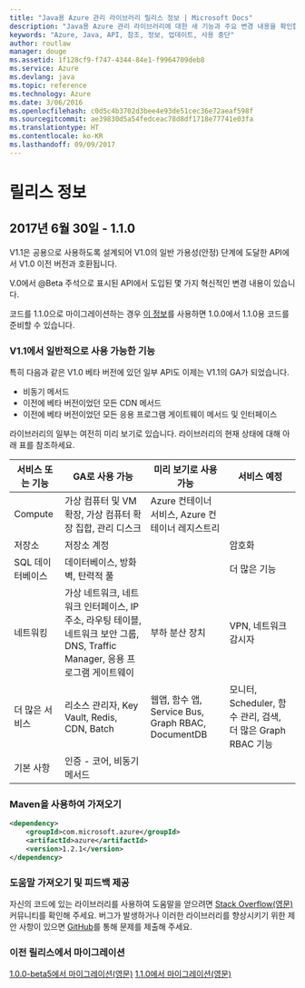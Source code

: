```yaml
---
title: "Java용 Azure 관리 라이브러리 릴리스 정보 | Microsoft Docs"
description: "Java용 Azure 관리 라이브러리에 대한 새 기능과 주요 변경 내용을 확인합니다."
keywords: "Azure, Java, API, 참조, 정보, 업데이트, 사용 중단"
author: routlaw
manager: douge
ms.assetid: 1f128cf9-f747-4344-84e1-f9964709deb8
ms.service: Azure
ms.devlang: java
ms.topic: reference
ms.technology: Azure
ms.date: 3/06/2016
ms.openlocfilehash: c0d5c4b3702d3bee4e93de51cec36e72aeaf598f
ms.sourcegitcommit: ae39830d5a54fedceac78d8df1718e77741e03fa
ms.translationtype: HT
ms.contentlocale: ko-KR
ms.lasthandoff: 09/09/2017
---
```

# <a name="release-notes"></a>릴리스 정보 

## <a name="june-30-2017---110"></a>2017년 6월 30일 - 1.1.0 

V1.1은 공용으로 사용하도록 설계되어 V1.0의 일반 가용성(안정) 단계에 도달한 API에서 V1.0 이전 버전과 호환됩니다.

V.0에서 @Beta 주석으로 표시된 API에서 도입된 몇 가지 혁신적인 변경 내용이 있습니다.

코드를 1.1.0으로 마이그레이션하는 경우 [이 정보](https://github.com/Azure/azure-sdk-for-java/blob/master/notes/prepare-for-1.1.0.md)를 사용하면 1.0.0에서 1.1.0용 코드를 준비할 수 있습니다.

### <a name="generally-availabile-in-v11"></a>V1.1에서 일반적으로 사용 가능한 기능

특히 다음과 같은 V1.0 베타 버전에 있던 일부 API도 이제는 V1.1의 GA가 되었습니다.

- 비동기 메서드
- 이전에 베타 버전이었던 모든 CDN 메서드
- 이전에 베타 버전이었던 모든 응용 프로그램 게이트웨이 메서드 및 인터페이스

 라이브러리의 일부는 여전히 미리 보기로 있습니다. 라이브러리의 현재 상태에 대해 아래 표를 참조하세요.

서비스 또는 기능 | GA로 사용 가능 | 미리 보기로 사용 가능  | 서비스 예정 |
---------|---------|---------|---------|
Compute  | 가상 컴퓨터 및 VM 확장, 가상 컴퓨터 확장 집합, 관리 디스크   | Azure 컨테이너 서비스, Azure 컨테이너 레지스트리 |    |
저장소   |  저장소 계정       |         |   암호화      |
SQL 데이터베이스  | 데이터베이스, 방화벽, 탄력적 풀        |         |   더 많은 기능      |
네트워킹    |  가상 네트워크, 네트워크 인터페이스, IP 주소, 라우팅 테이블, 네트워크 보안 그룹, DNS, Traffic Manager, 응용 프로그램 게이트웨이  |    부하 분산 장치     |   VPN, 네트워크 감시자   |
더 많은 서비스    |  리소스 관리자, Key Vault, Redis, CDN, Batch       |  웹앱, 함수 앱, Service Bus, Graph RBAC, DocumentDB   | 모니터, Scheduler, 함수 관리, 검색, 더 많은 Graph RBAC 기능        |
기본 사항     |   인증 - 코어, 비동기 메서드       |      |         |

### <a name="import-with-maven"></a>Maven을 사용하여 가져오기

```XML
<dependency>
    <groupId>com.microsoft.azure</groupId>
    <artifactId>azure</artifactId>
    <version>1.2.1</version>
</dependency>
```

### <a name="get-help-and-give-feedback"></a>도움말 가져오기 및 피드백 제공

자신의 코드에 있는 라이브러리를 사용하여 도움말을 얻으려면 [Stack Overflow(영문)](http://stackoverflow.com/questions/tagged/azure-java-sdk) 커뮤니티를 확인해 주세요. 버그가 발생하거나 이러한 라이브러리를 향상시키기 위한 제안 사항이 있으면 [GitHub](https://github.com/Azure/azure-sdk-for-java/issues)를 통해 문제를 제출해 주세요.

### <a name="migrate-from-previous-releases"></a>이전 릴리스에서 마이그레이션

[1.0.0-beta5에서 마이그레이션(영문)](https://github.com/Azure/azure-sdk-for-java/blob/master/notes/prepare-for-1.0.0.md) [1.1.0에서 마이그레이션(영문)](https://github.com/Azure/azure-sdk-for-java/blob/master/notes/prepare-for-1.1.0.md)



